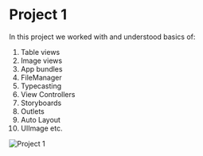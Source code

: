 #  Project 1
In this project we worked with and understood basics of:  
1. Table views
2. Image views
3. App bundles
4. FileManager
5. Typecasting
6. View Controllers
7. Storyboards
8. Outlets
9. Auto Layout
10. UIImage etc.

![Project 1](https://user-images.githubusercontent.com/52041719/70388149-f8221b00-19d3-11ea-9016-47848999c180.gif)
